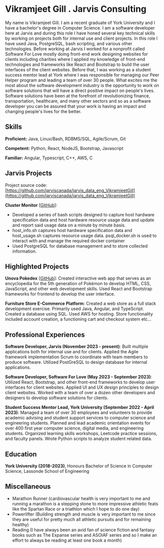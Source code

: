 # Vikramjeet Gill . Jarvis Consulting

My name is Vikramjeet Gill. I am a recent graduate of York University and I have a bachelor's degree in Computer Science. I am a software developer here at Jarvis and during this role I have honed several key technical skills by working on projects both for internal use and client projects. In this role I have used Java, PostgreSQL, bash scripting, and various other technologies. Before working at Jarvis I worked for a nonprofit called Software For Love mostly doing front-end work designing websites for clients including charities where I applied my knowledge of front-end technologies and frameworks like React and Bootstrap to build the user interfaces of the client websites. Before that, I was working as a student success mentor lead at York where I was responsible for managing our Peer Helper program and leading a team of over 30 people. What excites me the most about the software development industry is the opportunity to work on software solutions that will have a direct positive impact on people's lives. Software solutions have been at the forefront of revolutionizing finance, transportation, healthcare, and many other sectors and so as a software developer you can be assured that your work is having an impact and changing people's lives for the better.

## Skills

**Proficient:** Java, Linux/Bash, RDBMS/SQL, Agile/Scrum, Git

**Competent:** Python, React, NodeJS, Bootstrap, Javascript

**Familiar:** Angular, Typescript, C++, AWS, C

## Jarvis Projects

Project source code: [https://github.com/jarviscanada/jarvis_data_eng_VikramjeetGill](https://github.com/jarviscanada/jarvis_data_eng_VikramjeetGill)


**Cluster Monitor** [[GitHub](https://github.com/jarviscanada/jarvis_data_eng_VikramjeetGill/tree/master/linux_sql)]:
      
  - Developed a series of bash scripts designed to capture host hardware specification data and host hardware resource usage data and update and report said usage data on a minute by minute basis.
  - host_info.sh captures host hardware specification data and host_usage.sh captures resource usage data. psql_docker.sh is used to interact with and manage the required docker container
  - Used PostgreSQL for database management and to store collected information.


## Highlighted Projects
**Unova Pokedex** [[GitHub](https://github.com/Vikramjeet-Gill/Unova_Pokedex)]: Created interactive web app that serves as an encyclopedia for the 5th generation of Pokémon to develop HTML, CSS, JavaScript, and other web development skills. Used React and Bootstrap frameworks for frontend to develop the user interface.

**Furniture Store E-Commerce Platform**: Created a web store as a full stack development exercise. Primarily used Java, Angular, and TypeScript. Created a database using SQL. Used AWS for hosting. Store functionality included account creation, a functioning cart and checkout system etc...


## Professional Experiences

**Software Developer, Jarvis (November 2023 - present)**: Built multiple applications both for internal use and for clients. Applied the Agile framework implementation Scrum to coordinate with team members to produce software. Utilized PostGreSQL to design database for internal applications.

**Software Developer, Software For Love (May 2023 - September 2023)**: Utilized React, Bootstrap, and other front-end frameworks to develop user interfaces for client websites. Applied UI and UX design principles to design client websites. Worked with a team of over a dozen other developers and designers to develop software solutions for clients.

**Student Success Mentor Lead, York University (September 2022 - April 2023)**: Managed a team of over 30 employees and volunteers to provide academic advising and student support services to computer science and engineering students. Planned and lead academic orientation events for over 400 first year computer science, digital media, and engineering students. Organized learning skills workshops, Leetcode practice sessions, and faculty panels. Wrote Python scripts to analyze student related data.


## Education
**York University (2018-2023)**, Honours Bachelor of Science in Computer Science, Lassonde School of Engineering


## Miscellaneous
- Marathon Runner (cardiovascular health is very important to me and running a marathon is a stepping stone to more impressive athletic feats like the Spartan Race or a triathlon which I hope to do one day)
- Powerlifter (Building strength and muscle is very important to me since they are useful for pretty much all athletic pursuits and for remaining healthy)
- Reading (I have always been an avid fan of science fiction and fantasy books such as The Expanse series and ASOIAF series and so I make an effort to always be reading at least one book a month)